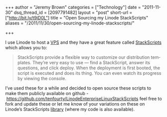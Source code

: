 +++
author = "Jeremy Brown"
categories = ["Technology"]
date = "2011-11-30"
dsq_thread_id = [2097791482]
layout = "post"
short-url = ["http://bit.ly/t9iD0L"]
title = "Open Sourcing my Linode StackScripts"
aliases = "/2011/11/30/open-sourcing-my-linode-stackscripts/"

+++

I use Lin­ode to host a [VPS][1] and they have a great fea­ture called [StackScripts][2] which allows you to:

> StackScripts pro­vide a flex­i­ble way to cus­tomize our dis­tri­b­u­tion tem­plates. They’re very easy to use — find a StackScript, answer its ques­tions, and click deploy. When the deploy­ment is first booted, the script is exe­cuted and does its thing. You can even watch its progress by view­ing the console.

I’ve used these for a while and decided to open source these scripts to make them pub­licly avail­able on github - <https://github.com/tenfourty/LinodeEnterpriseLinuxStackScripts> feel free to fork and update these or let me know of your vari­a­tions on these on Linode’s StackScripts [library][3] (where my code is also available).

 [1]: http://en.wikipedia.org/wiki/Virtual_private_server
 [2]: http://www.linode.com/stackscripts/
 [3]: http://www.linode.com/stackscripts/profile/?tenfourty
